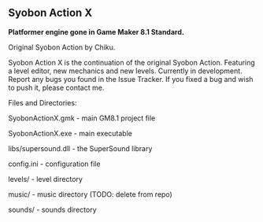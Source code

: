 ## Syobon Action X
**Platformer engine gone in Game Maker 8.1 Standard.**

Original Syobon Action by Chiku.

Syobon Action X is the continuation of the original Syobon Action. Featuring a level editor, new mechanics and new levels.
Currently in development. Report any bugs you found in the Issue Tracker. If you fixed a bug and wish to push it, please contact me.

Files and Directories:

SyobonActionX.gmk - main GM8.1 project file

SyobonActionX.exe - main executable

libs/supersound.dll - the SuperSound library

config.ini - configuration file

levels/ - level directory

music/ - music directory (TODO: delete from repo)

sounds/ - sounds directory

